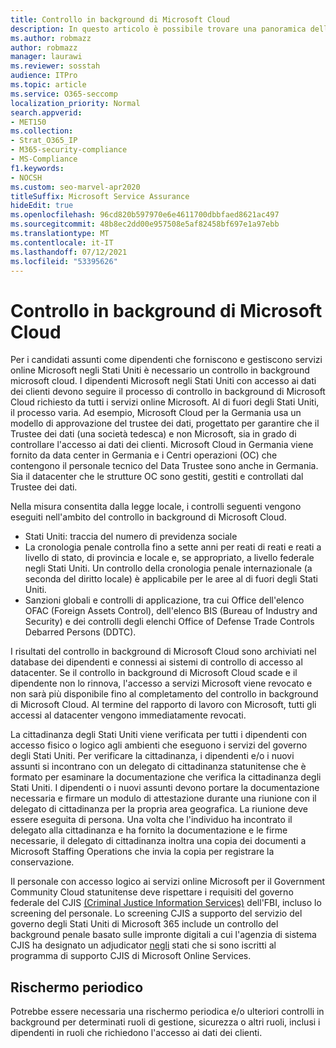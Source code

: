 ```yaml
---
title: Controllo in background di Microsoft Cloud
description: In questo articolo è possibile trovare una panoramica delle procedure di screening del personale Microsoft per Microsoft 365.
ms.author: robmazz
author: robmazz
manager: laurawi
ms.reviewer: sosstah
audience: ITPro
ms.topic: article
ms.service: O365-seccomp
localization_priority: Normal
search.appverid:
- MET150
ms.collection:
- Strat_O365_IP
- M365-security-compliance
- MS-Compliance
f1.keywords:
- NOCSH
ms.custom: seo-marvel-apr2020
titleSuffix: Microsoft Service Assurance
hideEdit: true
ms.openlocfilehash: 96cd820b597970e6e4611700dbbfaed8621ac497
ms.sourcegitcommit: 48b8ec2dd00e957508e5af82458bf697e1a97ebb
ms.translationtype: MT
ms.contentlocale: it-IT
ms.lasthandoff: 07/12/2021
ms.locfileid: "53395626"
---
```

# <a name="microsoft-cloud-background-check"></a>Controllo in background di Microsoft Cloud

Per i candidati assunti come dipendenti che forniscono e gestiscono servizi online Microsoft negli Stati Uniti è necessario un controllo in background microsoft cloud. I dipendenti Microsoft negli Stati Uniti con accesso ai dati dei clienti devono seguire il processo di controllo in background di Microsoft Cloud richiesto da tutti i servizi online Microsoft. Al di fuori degli Stati Uniti, il processo varia. Ad esempio, Microsoft Cloud per la Germania usa un modello di approvazione del trustee dei dati, progettato per garantire che il Trustee dei dati (una società tedesca) e non Microsoft, sia in grado di controllare l'accesso ai dati dei clienti. Microsoft Cloud in Germania viene fornito da data center in Germania e i Centri operazioni (OC) che contengono il personale tecnico del Data Trustee sono anche in Germania. Sia il datacenter che le strutture OC sono gestiti, gestiti e controllati dal Trustee dei dati.

Nella misura consentita dalla legge locale, i controlli seguenti vengono eseguiti nell'ambito del controllo in background di Microsoft Cloud.

- Stati Uniti: traccia del numero di previdenza sociale
- La cronologia penale controlla fino a sette anni per reati di reati e reati a livello di stato, di provincia e locale e, se appropriato, a livello federale negli Stati Uniti. Un controllo della cronologia penale internazionale (a seconda del diritto locale) è applicabile per le aree al di fuori degli Stati Uniti.
- Sanzioni globali e controlli di applicazione, tra cui Office dell'elenco OFAC (Foreign Assets Control), dell'elenco BIS (Bureau of Industry and Security) e dei controlli degli elenchi Office of Defense Trade Controls Debarred Persons (DDTC).

I risultati del controllo in background di Microsoft Cloud sono archiviati nel database dei dipendenti e connessi ai sistemi di controllo di accesso al datacenter. Se il controllo in background di Microsoft Cloud scade e il dipendente non lo rinnova, l'accesso a servizi Microsoft viene revocato e non sarà più disponibile fino al completamento del controllo in background di Microsoft Cloud. Al termine del rapporto di lavoro con Microsoft, tutti gli accessi al datacenter vengono immediatamente revocati.

La cittadinanza degli Stati Uniti viene verificata per tutti i dipendenti con accesso fisico o logico agli ambienti che eseguono i servizi del governo degli Stati Uniti. Per verificare la cittadinanza, i dipendenti e/o i nuovi assunti si incontrano con un delegato di cittadinanza statunitense che è formato per esaminare la documentazione che verifica la cittadinanza degli Stati Uniti. I dipendenti o i nuovi assunti devono portare la documentazione necessaria e firmare un modulo di attestazione durante una riunione con il delegato di cittadinanza per la propria area geografica. La riunione deve essere eseguita di persona. Una volta che l'individuo ha incontrato il delegato alla cittadinanza e ha fornito la documentazione e le firme necessarie, il delegato di cittadinanza inoltra una copia dei documenti a Microsoft Staffing Operations che invia la copia per registrare la conservazione.

Il personale con accesso logico ai servizi online Microsoft per il Government Community Cloud statunitense deve rispettare i requisiti del governo federale del CJIS [(Criminal Justice Information Services)](https://www.fbi.gov/services/cjis) dell'FBI, incluso lo screening del personale. Lo screening CJIS a supporto del servizio del governo degli Stati Uniti di Microsoft 365 include un controllo del background penale basato sulle impronte digitali a cui l'agenzia di sistema CJIS ha designato un adjudicator [negli](https://blogs.office.com/2013/10/23/california-and-microsoft-sign-cjis-security-policy-agreement/) stati che si sono iscritti al programma di supporto CJIS di Microsoft Online Services.

## <a name="periodic-rescreening"></a>Rischermo periodico

Potrebbe essere necessaria una rischermo periodica e/o ulteriori controlli in background per determinati ruoli di gestione, sicurezza o altri ruoli, inclusi i dipendenti in ruoli che richiedono l'accesso ai dati dei clienti.